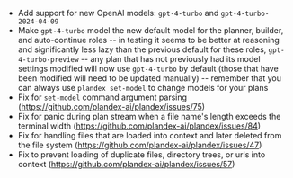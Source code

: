 - Add support for new OpenAI models: `gpt-4-turbo` and `gpt-4-turbo-2024-04-09`
- Make `gpt-4-turbo` model the new default model for the planner, builder, and auto-continue roles -- in testing it seems to be better at reasoning and significantly less lazy than the previous default for these roles, `gpt-4-turbo-preview` -- any plan that has not previously had its model settings modified will now use `gpt-4-turbo` by default (those that have been modified will need to be updated manually) -- remember that you can always use `plandex set-model` to change models for your plans
- Fix for `set-model` command argument parsing (https://github.com/plandex-ai/plandex/issues/75)
- Fix for panic during plan stream when a file name's length exceeds the terminal width (https://github.com/plandex-ai/plandex/issues/84)
- Fix for handling files that are loaded into context and later deleted from the file system (https://github.com/plandex-ai/plandex/issues/47)
- Fix to prevent loading of duplicate files, directory trees, or urls into context (https://github.com/plandex-ai/plandex/issues/57)